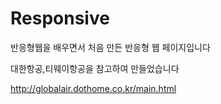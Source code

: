 # Responsive

반응형웹을 배우면서 처음 만든 반응형 웹 페이지입니다

대한항공,티웨이항공을 참고하여 만들었습니다

http://globalair.dothome.co.kr/main.html
